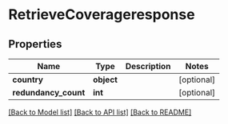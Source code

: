 # RetrieveCoverageresponse

## Properties
Name | Type | Description | Notes
------------ | ------------- | ------------- | -------------
**country** | **object** |  | [optional] 
**redundancy_count** | **int** |  | [optional] 

[[Back to Model list]](../../README.md#documentation-for-models) [[Back to API list]](../../README.md#documentation-for-api-endpoints) [[Back to README]](../../README.md)

